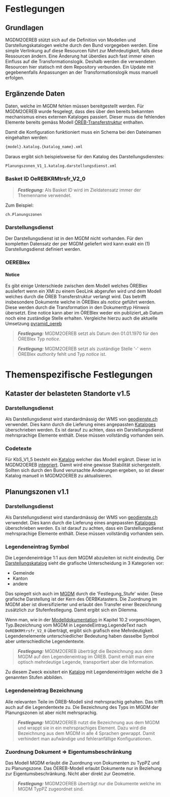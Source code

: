 # Festlegungen

## Grundlagen

MGDM2OEREB stützt sich auf die Definition von Modellen und Darstellungskatalogen welche durch den Bund vorgegeben
werden. Eine simple Verlinkung auf diese Resourcen führt zur Mehrdeutigkeit, falls diese Ressourcen ändern.
Eine Änderung hat überdies auch fast immer einen Einfluss auf die Transformationslogik. Deshalb werden die verwendeten
Resourcen hier statisch mit dem Repository verbunden. Ein Update mit gegebenenfalls Anpassungen an der
Transformationslogik muss manuell erfolgen.

## Ergänzende Daten

Daten, welche im MGDM fehlen müssen bereitgestellt werden. Für MGDM2OEREB wurde fesgelegt, dass dies über den bereits
bekannten mechanismus eines externen Kataloges passiert. Dieser muss die fehlenden Elemente bereits gemäss Modell
[ÖREB-Transferstruktur](./fed/OeREBKRMtrsfr_V2_0.ili) enthalten.

Damit die Konfiguration funktioniert muss ein Schema bei den Dateinamen eingehalten werden:

```bash
{model}.katalog.{katalog_name}.xml
```

Daraus ergibt sich beispielsweise für den Katalog des Darstellungsdienstes:
```bash
Planungszonen_V1_1.katalog.darstellungsdienst.xml
```

### Basket ID OeREBKRMtrsfr_V2_0

> **_Festlegung:_**
Als Basket ID wird im Zieldatensatz immer der Themenname verwendet.

Zum Beispiel:
```angular2html
ch.Planungszonen
```

### Darstellungsdienst

Der Darstellungsdienst ist in den MGDM nicht vorhanden. Für den kompletten Datensatz der per MGDM geliefert wird
kann exakt ein (1) Darstellungsdienst definiert werden.

### OEREBlex

#### Notice

Es gibt einige Unterschiede zwischen dem Modell welches ÖREBlex ausliefert wenn ein XMl zu einem GeoLink
abgerufen wird und dem Modell welches durch die ÖREB Transferstruktur verlangt wird. Das betrifft insbesondere
Dokumente welche in ÖREBlex als *notice* geführt werden. Diese werden durch die Transformation in den
Dokumenttyp *Hinweis* übersetzt. Eine notice kann aber im ÖREBlex weder ein publiziert_ab Datum noch eine
zuständige Stelle erhalten. Vergleiche hierzu auch die aktuelle Umsetzung [pyramid_oereb](https://github.com/openoereb/pyramid_oereb/blob/9134ae187f510bf171f23c0dacaec403fc732eb7/pyramid_oereb/contrib/data_sources/oereblex/sources/document.py#L163-L171)

> **_Festlegung:_**
MGDM2OEREB setzt als Datum den 01.01.1970 für den ÖREBlex Typ *notice*.

> **_Festlegung:_**
MGDM2OEREB setzt als zuständige Stelle '-' wenn ÖREBlex *authority* fehlt und Typ *notice* ist.

# Themenspezifische Festlegungen

## Kataster der belasteten Standorte v1.5

### Darstellungsdienst

Als Darstellungsdienst wird standardmässig der WMS von 
[geodienste.ch](https://geodienste.ch/db/kataster_belasteter_standorte_v1_5_0?) verwendet. Dies kann durch die
Lieferung eines angepassten [Kataloges](../xsl/KbS_V1_5.katalog.darstellungsdienst.xml) überschrieben werden. Es ist
darauf zu achten, dass ein Darstellungsdienst mehrsprachige Elemente enthält. Diese müssen vollständig vorhanden sein.

### Codetexte

Für KbS_V1_5 besteht ein [Katalog](https://models.geo.admin.ch/BAFU/KbS_Codetexte_V1_5.xml) welcher das Modell ergänzt.
Dieser ist in MGDM2OEREB [integriert](../xsl/KbS_V1_5.katalog.code_texte.xml). Damit wird eine gewisse Stabilität
sichergestellt. Sollten sich durch den Bund verursachte Änderungen ergeben, so ist dieser Katalog manuell in MGDM2OEREB
zu aktualisieren.

## Planungszonen v1.1

### Darstellungsdienst

Als Darstellungsdienst wird standardmässig der WMS von 
[geodienste.ch](https://geodienste.ch/db/planungszonen_v1_1_0?) verwendet. Dies kann durch die Lieferung eines
angepassten [Kataloges](../xsl/ch.Planungszonen.v1_1.katalog.darstellungsdienst.xml) überschrieben werden. Es ist
darauf zu achten, dass ein Darstellungsdienst mehrsprachige Elemente enthält. Diese müssen vollständig vorhanden sein.

### Legendeneintrag Symbol

Die Legendeneinträge 1:1 aus dem MGDM abzuleiten ist nicht eindeutig. Der
[Darstellungskatalog](./fed/Planungszonen_V1_1/Darstellungskatalog-MGDM-ID-76-V1_1.xlsx) sieht die grafische
Unterscheidung in 3 Kategorien vor:
- Gemeinde
- Kanton
- andere

Das spiegelt sich auch im [MGDM](./fed/Planungszonen_V1_1/Planungszonen_V1_1.ili) durch die 'Festlegung_Stufe'
wider. Diese grafische Darstellung ist der Kern des ÖERBKatasters.
Die Zuordnung im MGDM aber ist diversifizierter und erlaubt den Transfer einer Bezeichnung zusätzlich zur
Stufenfestlegung. Damit ergibt sich ein Dilemma.

Wenn man, wie in der [Modelldokumentation](./fed/Planungszonen_V1_1/Planungszonen_Modelldokumentation-V1_1.pdf) in
Kapitel 10.2 vorgeschlagen, Typ.Bezeichnung vom MGDM in LegendeEintrag.LegendeText nach `OeREBKRMtrsfr_V2_0` überträgt,
ergibt sich grafisch eine Mehrdeutigkeit. Legendenelemente unterschiedlicher Bedeutung haben dasselbe Symbol aber
unterschiedliche Legendentexte.

> **_Festlegung:_**
MGDM2OEREB überträgt die Bezeichnung aus dem MGDM auf den Legendeneintrag im ÖREB. Damit erhält man eine optisch
mehrdeutige Legende, transportiert aber die Information.

Zu diesem Zweck exisitert ein [Katalog](../xsl/ch.Planungszonen.v1_1.katalog.legenden_eintrag.xml) mit
Legendeneinträgen welche die 3 genannten Stufen abbilden.

### Legendeneintrag Bezeichnung

Alle relevanten Teile im ÖREB-Modell sind mehrsprachig gehalten. Das trifft auch auf die Legendentexte zu. Die
Bezeichnung des Typs im MGDM der Planungszonen ist aber nicht mehrsprachig.

> **_Festlegung:_**
MGDM2OEREB nutzt die Bezeichnung aus dem MGDM und wrappt sie in ein mehrsprachiges Element. Dazu wird die Bezeichnung
aus dem MGDM in alle 4 Sprachen gewrappt. Damit verhindert man aufwändige und fehleranfällige Konfigurationen.

### Zuordnung Dokument => Eigentumsbeschränkung

Das Modell MGDM erlaubt die Zuordnung von Dokumenten zu TypPZ und zu Planungszone. Das ÖEREB-Modell erlaubt Dokumente
nur in Beziehung zur Eigentumsbeschränkung. Nicht aber direkt zur Geometrie.

> **_Festlegung:_**
MGDM2OEREB überträgt nur die Dokumente welche im MGDM TypPZ zugeordnet sind.


